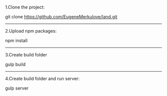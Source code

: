 1.Clone the project: 

git clone <https://github.com/EugeneMerkulove/land.git>
<hr>

2.Upload npm packages:

npm install
<hr>

3.Create build folder

gulp build
<hr>

4.Create build folder and run server:

gulp server
